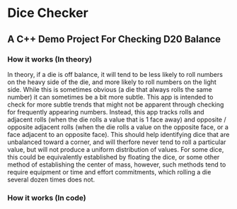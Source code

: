 # Dice Checker #
## A C++ Demo Project For Checking D20 Balance ##

### How it works (In theory) ###

In theory, if a die is off balance, it will tend to be less likely to roll numbers on the heavy side of the die, and more likely to roll numbers on the light side.
While this is sometimes obvious (a die that always rolls the same number) it can sometimes be a bit more subtle.
This app is intended to check for more subtle trends that might not be apparent through checking for frequently appearing numbers.
Instead, this app tracks rolls and adjacent rolls (when the die rolls a value that is 1 face away) and opposite / opposite adjacent rolls (when the die rolls a value on the opposite face, or a face adjacent to an opposite face).
This should help identifying dice that are unbalanced toward a corner, and will therfore never tend to roll a particular value, but will not produce a uniform distribution of values.
For some dice, this could be equivalently established by floating the dice, or some other method of establishing the center of mass, however, such methods tend to require equipment or time and effort commitments, which rolling a die several dozen times does not.

### How it works (In code) ###

